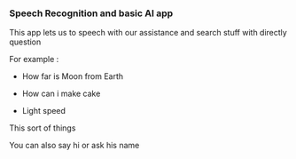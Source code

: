 ### Speech Recognition and basic AI app
This app lets us to speech with our assistance and search stuff with directly question

For example :

- How far is Moon from Earth

- How can i make cake

- Light speed

This sort of things

You can also say hi or ask his name
